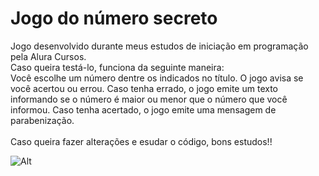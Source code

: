 <h1> Jogo do número secreto</h1>
<p> Jogo desenvolvido durante meus estudos de iniciação em programação pela Alura Cursos. <br> Caso queira testá-lo, funciona da seguinte maneira: <br> Você escolhe um número dentre os indicados no título. O jogo avisa 
se você acertou ou errou. Caso tenha errado, o jogo emite um texto informando se o número é maior ou menor que o número que você informou. Caso tenha acertado, o jogo emite uma mensagem de parabenização.<br><br>
Caso queira fazer alterações e esudar o código, bons estudos!!</p>

![Alt](https://avatars.githubusercontent.com/u/169392437?v=4)
